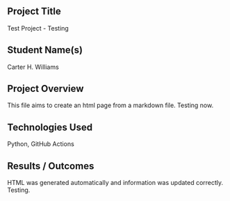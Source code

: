 ## Project Title
Test Project - Testing

## Student Name(s)
Carter H. Williams

## Project Overview
This file aims to create an html page from a markdown file. Testing now.

## Technologies Used
Python, GitHub Actions

## Results / Outcomes
HTML was generated automatically and information was updated correctly. Testing.